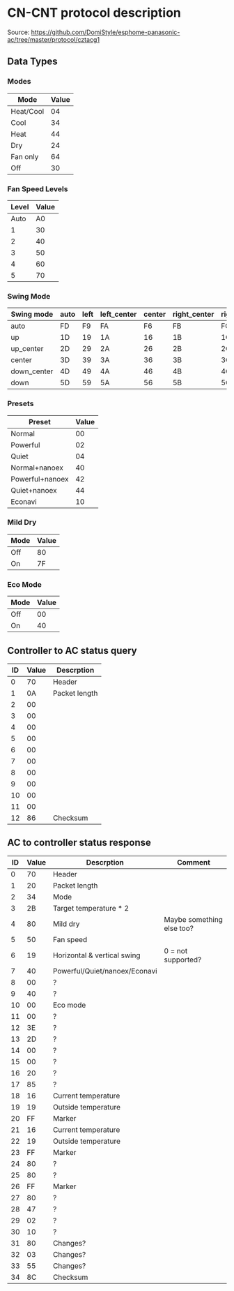# CN-CNT protocol description

Source: https://github.com/DomiStyle/esphome-panasonic-ac/tree/master/protocol/cztacg1

## Data Types

### Modes

| Mode      | Value |
| --------- | ----- |
| Heat/Cool | 04    |
| Cool      | 34    |
| Heat      | 44    |
| Dry       | 24    |
| Fan only  | 64    |
| Off       | 30    |

### Fan Speed Levels

| Level | Value |
| ----- | ----- |
| Auto  | A0    |
| 1     | 30    |
| 2     | 40    |
| 3     | 50    |
| 4     | 60    |
| 5     | 70    |

### Swing Mode

| Swing mode  | auto | left | left_center | center | right_center | right |
| ----------- | ---- | ---- | ----------- | ------ | ------------ | ----- |
| auto        | FD   | F9   | FA          | F6     | FB           | FC    |
| up          | 1D   | 19   | 1A          | 16     | 1B           | 1C    |
| up_center   | 2D   | 29   | 2A          | 26     | 2B           | 2C    |
| center      | 3D   | 39   | 3A          | 36     | 3B           | 3C    |
| down_center | 4D   | 49   | 4A          | 46     | 4B           | 4C    |
| down        | 5D   | 59   | 5A          | 56     | 5B           | 5C    |

### Presets

| Preset          | Value |
| --------------- | ----- |
| Normal          | 00    |
| Powerful        | 02    |
| Quiet           | 04    |
| Normal+nanoex   | 40    |
| Powerful+nanoex | 42    |
| Quiet+nanoex    | 44    |
| Econavi         | 10    |

### Mild Dry

| Mode | Value |
| ---- | ----- |
| Off  | 80    |
| On   | 7F    |

### Eco Mode

| Mode | Value |
| ---- | ----- |
| Off  | 00    |
| On   | 40    |


## Controller to AC status query

| ID | Value | Descrption    |
| -- | ----- |  ------------ |
| 0  | 70    | Header        |
| 1  | 0A    | Packet length |
| 2  | 00    |               |
| 3  | 00    |               |
| 4  | 00    |               |
| 5  | 00    |               |
| 6  | 00    |               |
| 7  | 00    |               |
| 8  | 00    |               |
| 9  | 00    |               |
| 10 | 00    |               |
| 11 | 00    |               |
| 12 | 86    | Checksum      |

## AC to controller status response

| ID | Value | Descrption                    | Comment                   |
| -- | ----- | ----------------------------- | ------------------------- |
| 0  | 70    | Header                        |                           |
| 1  | 20    | Packet length                 |                           |
| 2  | 34    | Mode                          |                           |
| 3  | 2B    | Target temperature \* 2       |                           |
| 4  | 80    | Mild dry                      | Maybe something else too? |
| 5  | 50    | Fan speed                     |                           |
| 6  | 19    | Horizontal & vertical swing   | 0 = not supported?        |
| 7  | 40    | Powerful/Quiet/nanoex/Econavi |                           |
| 8  | 00    | ?                             |                           |
| 9  | 40    | ?                             |                           |
| 10 | 00    | Eco mode                      |                           |
| 11 | 00    | ?                             |                           |
| 12 | 3E    | ?                             |                           |
| 13 | 2D    | ?                             |                           |
| 14 | 00    | ?                             |                           |
| 15 | 00    | ?                             |                           |
| 16 | 20    | ?                             |                           |
| 17 | 85    | ?                             |                           |
| 18 | 16    | Current temperature           |                           |
| 19 | 19    | Outside temperature           |                           |
| 20 | FF    | Marker                        |                           |
| 21 | 16    | Current temperature           |                           |
| 22 | 19    | Outside temperature           |                           |
| 23 | FF    | Marker                        |                           |
| 24 | 80    | ?                             |                           |
| 25 | 80    | ?                             |                           |
| 26 | FF    | Marker                        |                           |
| 27 | 80    | ?                             |                           |
| 28 | 47    | ?                             |                           |
| 29 | 02    | ?                             |                           |
| 30 | 10    | ?                             |                           |
| 31 | 80    | Changes?                      |                           |
| 32 | 03    | Changes?                      |                           |
| 33 | 55    | Changes?                      |                           |
| 34 | 8C    | Checksum                      |                           |
